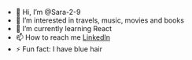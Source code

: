 - 👋 Hi, I’m @Sara-2-9
- 👀 I’m interested in travels, music, movies and books
- 🌱 I’m currently learning React
- 📫 How to reach me [LinkedIn](linkedin.com/in/sara-moro-29-)
- ⚡ Fun fact: I have blue hair

<!---
Sara-2-9/Sara-2-9 is a ✨ special ✨ repository because its `README.md` (this file) appears on your GitHub profile.
You can click the Preview link to take a look at your changes.
--->
